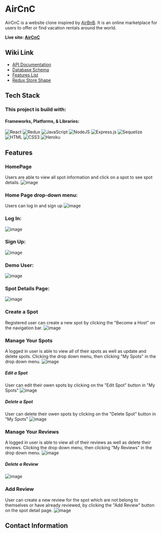 
# AirCnC

AirCnC is a website clone inspired by [AirBnB](https://www.airbnb.com/). It is an online marketplace for  users to offer or find vacation rentals around the world.



**Live site: [AirCnC](https://cici-airbnb.herokuapp.com/)**

## Wiki Link

 - [API Documentation](https://github.com/cici1819/AirBnB-API-project/wiki/API-Documentation)
 - [Database Schema](https://github.com/cici1819/AirBnB-API-project/wiki/Database-Schema)
 - [Features List](https://github.com/cici1819/AirBnB-API-project/wiki/Features)
 - [Redux Store Shape](https://github.com/cici1819/AirBnB-API-project/wiki/Redux-Store-shape)

## Tech Stack
### This project is build with:
#### Frameworks, Platforms, & Libraries:
![React](https://img.shields.io/badge/react-%2320232a.svg?style=for-the-badge&logo=react&logoColor=%2361DAFB)
![Redux](https://img.shields.io/badge/redux-%23593d88.svg?style=for-the-badge&logo=redux&logoColor=white)
![JavaScript](https://img.shields.io/badge/javascript-%23323330.svg?style=for-the-badge&logo=javascript&logoColor=%23F7DF1E)
![NodeJS](https://img.shields.io/badge/node.js-6DA55F?style=for-the-badge&logo=node.js&logoColor=white)
![Express.js](https://img.shields.io/badge/express.js-%23404d59.svg?style=for-the-badge&logo=express&logoColor=%2361DAFB)
![Sequelize](https://img.shields.io/badge/Sequelize-52B0E7?style=for-the-badge&logo=Sequelize&logoColor=white)
![HTML](https://camo.githubusercontent.com/49fbb99f92674cc6825349b154b65aaf4064aec465d61e8e1f9fb99da3d922a1/68747470733a2f2f696d672e736869656c64732e696f2f62616467652f68746d6c352d2532334533344632362e7376673f7374796c653d666f722d7468652d6261646765266c6f676f3d68746d6c35266c6f676f436f6c6f723d7768697465)
![CSS3](https://camo.githubusercontent.com/e6b67b27998fca3bccf4c0ee479fc8f9de09d91f389cccfbe6cb1e29c10cfbd7/68747470733a2f2f696d672e736869656c64732e696f2f62616467652f637373332d2532333135373242362e7376673f7374796c653d666f722d7468652d6261646765266c6f676f3d63737333266c6f676f436f6c6f723d7768697465)
![Heroku](https://camo.githubusercontent.com/d18f98a93a8ca015503870e592f96dbdf86f41048e9de1fbbbd4b2dcc7c456b1/68747470733a2f2f696d672e736869656c64732e696f2f62616467652f6865726f6b752d2532333433303039382e7376673f7374796c653d666f722d7468652d6261646765266c6f676f3d6865726f6b75266c6f676f436f6c6f723d7768697465)

## Features

### HomePage

Users are able to view all spot information and click on a spot to see spot details.
![image](/png/readme.1.png)

### Home Page drop-down menu:
Users can log in and sign up
![image](/png/drop-down-menu.png)

### Log In:
![image](/png/login.png)

### Sign Up:
![image](/png/sign-up.png)

### Demo User:
![image](/png/demo-user.png)

### Spot Details Page:
![image](/png/spot-detail1.png)
<!-- ![image](/png/spotdetail2.png) -->

### Create a Spot
Registered user can create a new spot by clicking the "Become a Host"  on the navigation bar.
![image](/png/create-spot.png)

### Manage Your Spots

A logged in user is able to view all of their spots as well as update and delete spots. Clicking the drop down menu, then clicking "My Spots" in the drop down menu.
![image](/png/user-spot.png)
##### Edit a Spot
User can edit their owen spots by clicking on the "Edit Spot" button in "My Spots"
![image](/png/edit-spot.png)
##### Delete a Spot
User can delete their owen spots by clicking on the "Delete Spot" button in "My Spots"
![image](/png/delete-spot.png)

### Manage Your Reviews
A logged in user is able to view all of their reviews as well as delete their reviews. Clicking the drop down menu, then clicking "My Reviews" in the drop down menu.
![image](/png/user-reviews.png)
##### Delete a Review
![image](/png/delete-review.png)

### Add Review
User can create a new review for the spot which are not belong to  themselves  or have already reviewed, by clicking  the "Add Review" button on the spot detail page.
![image](/png/add-review.png)
## Contact Information
